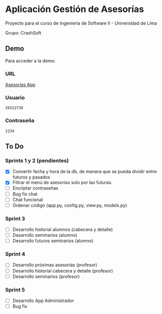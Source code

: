 # Aplicación Gestión de Asesorías

Proyecto para el curso de Ingeniería de Software II - Universidad de Lima

Grupo: CrashSoft

## Demo

Para acceder a la demo:

### URL

[Asesorías App](http://asesoriasapp.herokuapp.com/)

### Usuario

```
20152736
```

### Contraseña

```
1234
```

## To Do

### Sprints 1 y 2 (pendientes)
- [x] Convertir fecha y hora de la db, de manera que se pueda dividir entre futuros y pasados
- [x] Filtrar el menú de asesorías solo por las futuras.
- [ ] Encriptar contraseñas
- [ ] Bug fix chat
- [ ] Chat funcional
- [ ] Ordenar código (app.py, config.py, view.py, models.py)

### Sprint 3
- [ ] Desarrollo historial alumnos (cabecera y detalle)
- [ ] Desarrollo seminarios (alumno)
- [ ] Desarrollo futuros seminarios (alumno)

### Sprint 4
- [ ] Desarrollo próximas asesorías (profesor)
- [ ] Desarrollo historial cabecera y detalle (profesor)
- [ ] Desarrollo seminarios (profesor)

### Sprint 5
- [ ] Desarrollo App Administrador
- [ ] Bug fix
